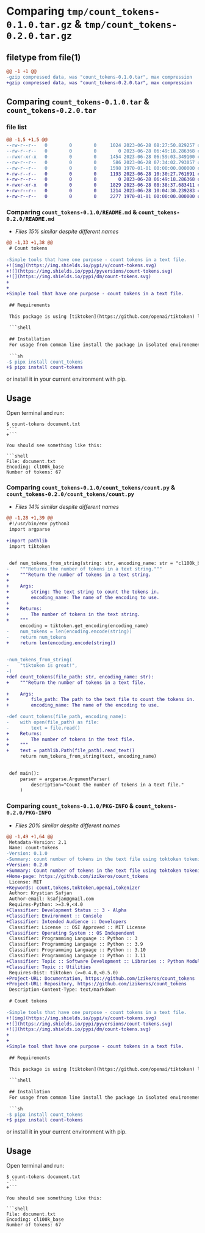 # Comparing `tmp/count_tokens-0.1.0.tar.gz` & `tmp/count_tokens-0.2.0.tar.gz`

## filetype from file(1)

```diff
@@ -1 +1 @@
-gzip compressed data, was "count_tokens-0.1.0.tar", max compression
+gzip compressed data, was "count_tokens-0.2.0.tar", max compression
```

## Comparing `count_tokens-0.1.0.tar` & `count_tokens-0.2.0.tar`

### file list

```diff
@@ -1,5 +1,5 @@
--rw-r--r--   0        0        0     1024 2023-06-28 08:27:50.829257 count_tokens-0.1.0/README.md
--rw-r--r--   0        0        0        0 2023-06-28 06:49:18.286368 count_tokens-0.1.0/count_tokens/__init__.py
--rwxr-xr-x   0        0        0     1454 2023-06-28 06:59:03.349100 count_tokens-0.1.0/count_tokens/count.py
--rw-r--r--   0        0        0      586 2023-06-28 07:34:02.793057 count_tokens-0.1.0/pyproject.toml
--rw-r--r--   0        0        0     1598 1970-01-01 00:00:00.000000 count_tokens-0.1.0/PKG-INFO
+-rw-r--r--   0        0        0     1193 2023-06-28 10:30:27.761691 count_tokens-0.2.0/README.md
+-rw-r--r--   0        0        0        0 2023-06-28 06:49:18.286368 count_tokens-0.2.0/count_tokens/__init__.py
+-rwxr-xr-x   0        0        0     1829 2023-06-28 08:38:37.683411 count_tokens-0.2.0/count_tokens/count.py
+-rw-r--r--   0        0        0     1214 2023-06-28 10:04:30.239283 count_tokens-0.2.0/pyproject.toml
+-rw-r--r--   0        0        0     2277 1970-01-01 00:00:00.000000 count_tokens-0.2.0/PKG-INFO
```

### Comparing `count_tokens-0.1.0/README.md` & `count_tokens-0.2.0/README.md`

 * *Files 15% similar despite different names*

```diff
@@ -1,33 +1,38 @@
 # Count tokens
 
-Simple tools that have one purpose - count tokens in a text file.
+![img](https://img.shields.io/pypi/v/count-tokens.svg)
+![](https://img.shields.io/pypi/pyversions/count-tokens.svg)
+![](https://img.shields.io/pypi/dm/count-tokens.svg)
+
+
+Simple tool that have one purpose - count tokens in a text file.
 
 ## Requirements
 
 This package is using [tiktoken](https://github.com/openai/tiktoken) library for tokenization.
 
 ```shell
 
 ## Installation
 For usage from comman line install the package in isolated environement with pipx:
 
 ```sh
-$ pipx install count_tokens
+$ pipx install count-tokens
 ```
 
 or install it in your current environment with pip.
 
 
 ## Usage
 Open terminal and run:
 
 ```shell
 $ count-tokens document.txt
-``` 
+```
 
 You should see something like this:
 
 ```shell
 File: document.txt
 Encoding: cl100k_base
 Number of tokens: 67
```

### Comparing `count_tokens-0.1.0/count_tokens/count.py` & `count_tokens-0.2.0/count_tokens/count.py`

 * *Files 14% similar despite different names*

```diff
@@ -1,28 +1,39 @@
 #!/usr/bin/env python3
 import argparse
 
+import pathlib
 import tiktoken
 
 
 def num_tokens_from_string(string: str, encoding_name: str = "cl100k_base") -> int:
-    """Returns the number of tokens in a text string."""
+    """Return the number of tokens in a text string.
+
+    Args:
+        string: The text string to count the tokens in.
+        encoding_name: The name of the encoding to use.
+
+    Returns:
+        The number of tokens in the text string.
+    """
     encoding = tiktoken.get_encoding(encoding_name)
-    num_tokens = len(encoding.encode(string))
-    return num_tokens
+    return len(encoding.encode(string))
 
 
-num_tokens_from_string(
-    "tiktoken is great!",
-)
+def count_tokens(file_path: str, encoding_name: str):
+    """Return the number of tokens in a text file.
 
+    Args:
+        file_path: The path to the text file to count the tokens in.
+        encoding_name: The name of the encoding to use.
 
-def count_tokens(file_path, encoding_name):
-    with open(file_path) as file:
-        text = file.read()
+    Returns:
+        The number of tokens in the text file.
+    """
+    text = pathlib.Path(file_path).read_text()
     return num_tokens_from_string(text, encoding_name)
 
 
 def main():
     parser = argparse.ArgumentParser(
         description="Count the number of tokens in a text file."
     )
```

### Comparing `count_tokens-0.1.0/PKG-INFO` & `count_tokens-0.2.0/PKG-INFO`

 * *Files 20% similar despite different names*

```diff
@@ -1,49 +1,64 @@
 Metadata-Version: 2.1
 Name: count-tokens
-Version: 0.1.0
-Summary: count number of tokens in the text file using toktoken tokenizer from OpenAI
+Version: 0.2.0
+Summary: Count number of tokens in the text file using toktoken tokenizer from OpenAI.
+Home-page: https://github.com/izikeros/count_tokens
 License: MIT
+Keywords: count,tokens,toktoken,openai,tokenizer
 Author: Krystian Safjan
 Author-email: ksafjan@gmail.com
 Requires-Python: >=3.9,<4.0
+Classifier: Development Status :: 3 - Alpha
+Classifier: Environment :: Console
+Classifier: Intended Audience :: Developers
 Classifier: License :: OSI Approved :: MIT License
+Classifier: Operating System :: OS Independent
 Classifier: Programming Language :: Python :: 3
 Classifier: Programming Language :: Python :: 3.9
 Classifier: Programming Language :: Python :: 3.10
 Classifier: Programming Language :: Python :: 3.11
+Classifier: Topic :: Software Development :: Libraries :: Python Modules
+Classifier: Topic :: Utilities
 Requires-Dist: tiktoken (>=0.4.0,<0.5.0)
+Project-URL: Documentation, https://github.com/izikeros/count_tokens
+Project-URL: Repository, https://github.com/izikeros/count_tokens
 Description-Content-Type: text/markdown
 
 # Count tokens
 
-Simple tools that have one purpose - count tokens in a text file.
+![img](https://img.shields.io/pypi/v/count-tokens.svg)
+![](https://img.shields.io/pypi/pyversions/count-tokens.svg)
+![](https://img.shields.io/pypi/dm/count-tokens.svg)
+
+
+Simple tool that have one purpose - count tokens in a text file.
 
 ## Requirements
 
 This package is using [tiktoken](https://github.com/openai/tiktoken) library for tokenization.
 
 ```shell
 
 ## Installation
 For usage from comman line install the package in isolated environement with pipx:
 
 ```sh
-$ pipx install count_tokens
+$ pipx install count-tokens
 ```
 
 or install it in your current environment with pip.
 
 
 ## Usage
 Open terminal and run:
 
 ```shell
 $ count-tokens document.txt
-``` 
+```
 
 You should see something like this:
 
 ```shell
 File: document.txt
 Encoding: cl100k_base
 Number of tokens: 67
```

